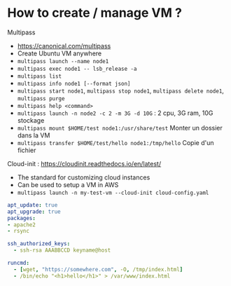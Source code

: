 # How to create / manage VM ?

Multipass
- https://canonical.com/multipass
- Create Ubuntu VM anywhere
- `multipass launch --name node1`
- `multipass exec node1 -- lsb_release -a`
- `multipass list`
- `multipass info node1 [--format json]`
- `multipass start node1`, `multipass stop node1`, `multipass delete node1`, `multipass purge`
- `multipass help <command>`
- `multipass launch -n node2 -c 2 -m 3G -d 10G` : 2 cpu, 3G ram, 10G stockage
- `multipass mount $HOME/test node1:/usr/share/test` Monter un dossier dans la VM
- `multipass transfer $HOME/test/hello node1:/tmp/hello` Copie d'un fichier


Cloud-init : https://cloudinit.readthedocs.io/en/latest/
- The standard for customizing cloud instances
- Can be used to setup a VM in AWS
- `multipass launch -n my-test-vm --cloud-init cloud-config.yaml`


```yaml
apt_update: true
apt_upgrade: true
packages:
- apache2
- rsync

ssh_authorized_keys:
  - ssh-rsa AAABBCCD keyname@host

runcmd:
  - [wget, "https://somewhere.com", -O, /tmp/index.html]
  - /bin/echo "<h1>hello</h1>" > /var/www/index.html
```